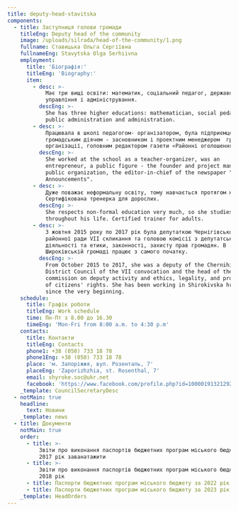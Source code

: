 ```yaml
---
title: deputy-head-stavitska
components:
  - title: Заступниця голови громади
    titleEng: Deputy head of the community
    image: /uploads/silrada/head-of-the-community/1.png
    fullname: Ставицька Ольга Сергіївна
    fullnameEng: Stavytska Olga Serhiivna
    employment:
      title: 'Біографія:'
      titleEng: 'Biography:'
      item:
        - desc: >-
            Має три вищі освіти: математик, соціальний педагог, державне
            управління і адміністрування.
          descEng: >-
            She has three higher educations: mathematician, social pedagogue,
            public administration and administration.
        - desc: >-
            Працювала в школі педагогом- організатором, була підприємцем,
            громадським діячем - засновником і проектним менеджером  громадської
            організації, головним редактором газети «Районні оголошення».
          descEng: >-
            She worked at the school as a teacher-organizer, was an
            entrepreneur, a public figure - the founder and project manager of a
            public organization, the editor-in-chief of the newspaper "District
            Announcements".
        - desc: >-
            Дуже поважає неформальну освіту, тому навчається протягом життя.
            Сертифікована тренерка для дорослих. 
          descEng: >-
            She respects non-formal education very much, so she studies
            throughout his life. Certified trainer for adults.
        - desc: >-
            З жовтня 2015 року по 2017 рік була депутаткою Чернігівської
            районної ради VII скликання та головою комісії з депутатської
            діяльності та етики, законності, захисту прав громадян. В
            Широківській громаді працює з самого початку.
          descEng: >-
            From October 2015 to 2017, she was a deputy of the Chernihiv
            District Council of the VII convocation and the head of the
            commission on deputy activity and ethics, legality, and protection
            of citizens' rights. She has been working in Shirokivska hromada
            since the very beginning.
    schedule:
      title: Графік роботи
      titleEng: Work schedule
      time: Пн-Пт з 8.00 до 16.30
      timeEng: 'Mon-Fri from 8:00 a.m. to 4:30 p.m'
    contacts:
      title: Контакти
      titleEng: Contacts
      phone1: +38 (050) 733 18 78
      phone1Eng: +38 (050) 733 18 78
      place: 'м. Запоріжжя, вул. Розенталь, 7'
      placeEng: 'Zaporizhzhia, st. Rosenthal, 7'
      email: shyroke.soc@ukr.net
      facebook: 'https://www.facebook.com/profile.php?id=100001913212920'
    _template: CouncilSecretaryDesc
  - notMain: true
    headline:
      text: Новини
    _template: news
  - title: Документи
    notMain: true
    order:
      - title: >-
          Звіти про виконання паспортів бюджетних програм міського бюджету за
          2017 рік заванатажити
      - title: >-
          Звіти про виконання паспортів бюджетних програм міського бюджету за
          2018 рік
      - title: Паспорти бюджетних програм міського бюджету за 2022 рік заванатажити
      - title: Паспорти бюджетних програм міського бюджету за 2023 рік заванатажити
    _template: HeadOrders
---
```


